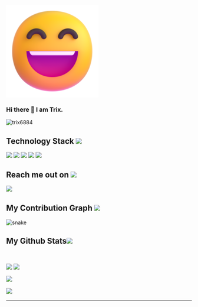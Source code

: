 <img src="https://github.com/microsoft/fluentui-emoji/blob/main/assets/Grinning%20face%20with%20smiling%20eyes/3D/grinning_face_with_smiling_eyes_3d.png?raw=true" align="center" width="250" alt="Smile"/>

### Hi there 👋 I am Trix.
<p align="left"> <img src="https://komarev.com/ghpvc/?username=trix6884" alt="trix6884" /> </p>



<h2 align="left">Technology Stack <img src="https://github.com/ritik307/ritik307/blob/main/images/laptop.gif" width="50"></h2>

<p align="left">
<img src="https://img.shields.io/badge/-lua-E34A86?style=flat-square&logo=java"/>
<img src="https://img.shields.io/badge/-HTML5-E34F26?style=flat-square&logo=html5&logoColor=white"/>
<img src="https://img.shields.io/badge/-CSS3-1572B6?style=flat-square&logo=css3"/>
<img src="https://img.shields.io/badge/-MySQL-black?style=flat-square&logo=mysql"/>
<img src="https://img.shields.io/badge/-GitHub-black?style=flat-square&logo=github"/>
</p>

<h2 align="left">Reach me out on <img src="https://media0.giphy.com/media/jqNPzdTTxQfOgOqpO4/source.gif" width="30"></h2>

<p align="left">
  <a>
 <a href="https://www.youtube.com/channel/UCDwYr4f4ylpRYMN3kIUyqqA">
 <img src="https://img.shields.io/badge/-trix6884-red?style=flat-square&logo=youtube&logoColor=white&link=https://www.youtube.com/channel/UCDwYr4f4ylpRYMN3kIUyqqA"/>
</a>
</p>


<h2 align="left">
  My Contribution Graph <img src="https://media.giphy.com/media/xUA7aZeLE2e0P7Znz2/giphy.gif" width="50">
</h2>
<p align="left">
  <img src="https://github.com/ritik307/ritik307/raw/output/github-contribution-grid-snake.svg" alt="snake"></center>
</p>

<h2 align="left">
  My Github Stats<img src="https://media.giphy.com/media/VgCDAzcKvsR6OM0uWg/giphy.gif" width="50">
</h2>
 
<br>

<p align = "left">
  <img  src = "https://github-readme-stats.vercel.app/api?username=trix6884&show_icons=true&theme=radical&line_height=27">
  <img src = "https://github-readme-stats.vercel.app/api/top-langs/?username=trix6884&hide=html,css,java,shaderlab,kotlin,hlsl&theme=radical">
</p>

<p align = "left">
 <img  src="https://github-readme-streak-stats.herokuapp.com/?user=trix6884&show_icons=true&locale=en&layout=compact&theme=radical&line_height=0" />
</p> 

<p align = "left">
 <img src="https://activity-graph.herokuapp.com/graph?username=trix6884&theme=redical">
</p> 
<hr>


 
 
 <!---
--<div align="center">

### 👩‍💻 About Me :
 👦 16-years old
 🔭 Currently interested about FiveM
 📖 Learning Lua

---
### :hammer_and_wrench: Languages and Tools :
<div align="center">
<img src="https://github.com/devicons/devicon/blob/master/icons/mysql/mysql-original-wordmark.svg" title="MySQL" alt="MySQL" width="40" height="40"/>&nbsp;
<img src="https://github.com/devicons/devicon/blob/master/icons/lua/lua-original-wordmark.svg" title="Lua"
alt "Lua" width="60" height="60"/>&nbsp;
<img src="https://github.com/devicons/devicon/blob/master/icons/vscode/vscode-original-wordmark.svg" title="VS Code"
alt "VS Code" width="60" height="60"/>&nbsp;
</div>
 
---
### :fire: My Stats :  
[![GitHub Streak](http://github-readme-streak-stats.herokuapp.com?user=Trix6884&theme=dark)](https://git.io/streak-stats)
  
[![Top Langs](https://github-readme-stats.vercel.app/api/top-langs/?username=Trix6884&layout=compact&langs_count3)](https://github.com/Trix6884/github-readme-stats)

<!---
Trix6884/Trix6884 is a ✨ special ✨ repository because its `README.md` (this file) appears on your GitHub profile.
You can click the Preview link to take a look at your changes.
--->

